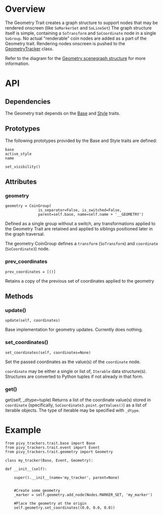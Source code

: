 # Overview

The Geometry Trait creates a graph structure to support nodes that may be rendered onscreen (like `SoMarkerSet` and `SoLineSet`)  The graph structure itself is simple, containing a `SoTransform` and `SoCoordinate` node in a single `SoGroup`.  No actual "renderable" coin nodes are added as a part of the Geometry trait.  Rendering nodes onscreen is pushed to the [GeometryTracker](GeometryTracker) class.

Refer to the diagram for the [Geometry scenegraph structure](scenegraph#geometry-structure) for more information.

# API

## Dependencies
The Geometry trait depends on the [Base](Base-Trait) and [Style](Style-Trait) traits.

## Prototypes
The following prototypes provided by the Base and Style traits are defined:

    base
    active_style
    name

    set_visibility()

## Attributes

### geometry
    geometry = CoinGroup(
                   is_separator=False, is_switched=False,
                   parent=self.base, name=self.name + '__GEOMETRY')
Defined as a single group without a switch, any transformations applied to the Geometry Trait are retained and applied to siblings positioned later in the graph traversal.

The geometry CoinGroup defines a `transform` (`SoTransform`) and `coordinate` (`SoCoordinate3`) node.

### prev_coordinates
    prev_coordinates = [()]
Retains a copy of the previous set of coordinates applied to the geometry

## Methods

### update()
    update(self, coordinates)
Base implementation for geometry updates.  Currently does nothing.

### set_coordinates()
    set_coordinates(self, coordinates=None)
Set the passed coordinates as the value(s) of the `coordinate` node.

`coordinate` may be either a single or list of, `Iterable` data structure(s).  Structures are converted to Python tuples if not already in that form.

### get()
   get(self, _dtype=tuple)
Returns a list of the coordinate value(s) stored in `coordinate` (specifically, `SoCoordinate3.point.getValues()`) as a list of iterable objects.  The type of iterable may be specified with `_dtype`.

# Example

    from pivy_trackers.trait.base import Base
    from pivy_trackers.trait.event import Event
    from pivy_trackers.trait.geometry import Geometry

    class my_tracker(Base, Event, Geometry):

    def __init__(self):

        super().__init__(name='my_tracker', parent=None)


        #Create some geometry
        _marker = self.geometry.add_node(Nodes.MARKER_SET, 'my_marker')

        #Place the geometry at the origin
        self.geometry.set_coordinates((0.0, 0.0, 0.0))